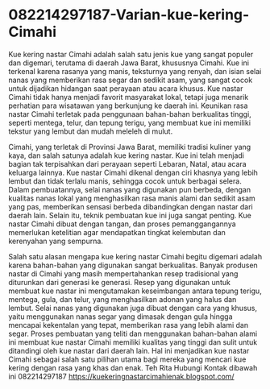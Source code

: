# 082214297187-Varian-kue-kering-Cimahi
Kue kering nastar Cimahi adalah salah satu jenis kue yang sangat populer dan digemari, terutama di daerah Jawa Barat, khususnya Cimahi. Kue ini terkenal karena rasanya yang manis, teksturnya yang renyah, dan isian selai nanas yang memberikan rasa segar dan sedikit asam, yang sangat cocok untuk dijadikan hidangan saat perayaan atau acara khusus. Kue nastar Cimahi tidak hanya menjadi favorit masyarakat lokal, tetapi juga menarik perhatian para wisatawan yang berkunjung ke daerah ini. Keunikan rasa nastar Cimahi terletak pada penggunaan bahan-bahan berkualitas tinggi, seperti mentega, telur, dan tepung terigu, yang membuat kue ini memiliki tekstur yang lembut dan mudah meleleh di mulut.

Cimahi, yang terletak di Provinsi Jawa Barat, memiliki tradisi kuliner yang kaya, dan salah satunya adalah kue kering nastar. Kue ini telah menjadi bagian tak terpisahkan dari perayaan seperti Lebaran, Natal, atau acara keluarga lainnya. Kue nastar Cimahi dikenal dengan ciri khasnya yang lebih lembut dan tidak terlalu manis, sehingga cocok untuk berbagai selera. Dalam pembuatannya, selai nanas yang digunakan pun berbeda, dengan kualitas nanas lokal yang menghasilkan rasa manis alami dan sedikit asam yang pas, memberikan sensasi berbeda dibandingkan dengan nastar dari daerah lain. Selain itu, teknik pembuatan kue ini juga sangat penting. Kue nastar Cimahi dibuat dengan tangan, dan proses pemanggangannya memerlukan ketelitian agar mendapatkan tingkat kelembutan dan kerenyahan yang sempurna.

Salah satu alasan mengapa kue kering nastar Cimahi begitu digemari adalah karena bahan-bahan yang digunakan sangat berkualitas. Banyak produsen nastar di Cimahi yang masih mempertahankan resep tradisional yang diturunkan dari generasi ke generasi. Resep yang digunakan untuk membuat kue nastar ini mengutamakan keseimbangan antara tepung terigu, mentega, gula, dan telur, yang menghasilkan adonan yang halus dan lembut. Selai nanas yang digunakan juga dibuat dengan cara yang khusus, yaitu menggunakan nanas segar yang dimasak dengan gula hingga mencapai kekentalan yang tepat, memberikan rasa yang lebih alami dan segar. Proses pembuatan yang teliti dan menggunakan bahan-bahan alami ini membuat kue nastar Cimahi memiliki kualitas yang tinggi dan sulit untuk ditandingi oleh kue nastar dari daerah lain. Hal ini menjadikan kue nastar Cimahi sebagai salah satu pilihan utama bagi mereka yang mencari kue kering dengan rasa yang khas dan enak.
Teh Rita
Hubungi Kontak dibawah ini
082214297187
https://kuekeringnastarcimahienak.blogspot.com/
